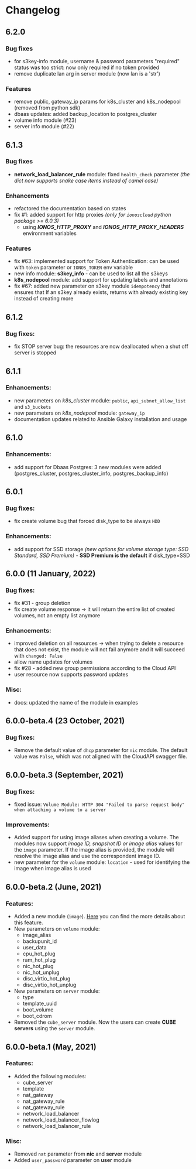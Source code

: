 # Changelog

## 6.2.0

### Bug fixes
* for s3key-info module, username & password parameters "required" status was too strict: now only required if no token provided
* remove duplicate lan arg in server module (now lan is a 'str')


### Features
* remove public, gateway_ip params for k8s_cluster and k8s_nodepool (removed from python sdk)
* dbaas updates: added backup_location to postgres_cluster
* volume info module (#23)
* server info module (#22)


## 6.1.3
### Bug fixes
* **network_load_balancer_rule** module: fixed `health_check` parameter _(the dict now supports snake case items instead of camel case)_

### Enhancements
* refactored the documentation based on states
* fix #1: added support for http proxies _(only for `ionoscloud` python package >= 6.0.3)_
  * using _**IONOS_HTTP_PROXY**_ and _**IONOS_HTTP_PROXY_HEADERS**_ environment variables

### Features
* fix #63: implemented support for Token Authentication: can be used with `token` parameter or `IONOS_TOKEN` env variable
* new info module: **s3key_info** - can be used to list all the s3keys
* **k8s_nodepool** module: add support for updating labels and annotations
* fix #67: added new parameter on s3key module `idempotency` that ensures that If an s3key already exists, returns with already existing key instead of creating more


## 6.1.2

### Bug fixes:
* fix STOP server bug: the resources are now deallocated when a shut off server is stopped


## 6.1.1

### Enhancements:
* new parameters on *k8s_cluster* module: `public`, `api_subnet_allow_list` and `s3_buckets`
* new parameters on *k8s_nodepool* module: `gateway_ip`
* documentation updates related to Ansible Galaxy installation and usage


## 6.1.0

### Enhancements:

* add support for Dbaas Postgres: 3 new modules were added (postgres_cluster, postgres_cluster_info, postgres_backup_info)


## 6.0.1

### Bug fixes:

* fix create volume bug that forced disk_type to be always `HDD` 

### Enhancements:

* add support for SSD storage _(new options for volume storage type: SSD Standard, SSD Premium)_ - **SSD Premium is the default** if disk_type=SSD


## 6.0.0 (11 January, 2022)

### Bug fixes:

* fix #31 - group deletion
* fix create volume response -> it will return the entire list of created volumes, not an empty list anymore

### Enhancements:

* improved deletion on all resources -> when trying to delete a resource that does not exist, the module will not fail anymore and it will succeed with `changed: False`
* allow name updates for volumes
* fix #28 - added new group permissions according to the Cloud API
* user resource now supports password updates

### Misc:

* docs: updated the name of the module in examples


## 6.0.0-beta.4 \(23 October, 2021\)

### Bug fixes:

* Remove the default value of `dhcp` parameter for `nic` module. The default value was `False`, which was not aligned with the CloudAPI swagger file.


## 6.0.0-beta.3 (September, 2021)

### Bug fixes:

* fixed issue: `Volume Module: HTTP 304 "Failed to parse request body" when attaching a volume to a server`

### Improvements:

* Added support for using image aliases when creating a volume. The modules now support _image ID, snapshot ID or 
  image alias_ values for the `image` parameter. If the image alias is provided, the module will resolve the image alias and
  use the correspondent image ID.
* new parameter for the `volume` module: `location` - used for identifying the image when image alias is used


## 6.0.0-beta.2 (June, 2021)

### Features:
* Added a new module (`image`).  [Here](api/compute-engine/image.md) you can find the more details about this feature.
* New parameters on `volume` module:
    * image_alias
    * backupunit_id
    * user_data
    * cpu_hot_plug
    * ram_hot_plug
    * nic_hot_plug
    * nic_hot_unplug
    * disc_virtio_hot_plug
    * disc_virtio_hot_unplug
* New parameters on `server` module:
    * type
    * template_uuid
    * boot_volume
    * boot_cdrom
* Removed the `cube_server` module. Now the users can create **CUBE servers** using the `server` module.


## 6.0.0-beta.1 \(May, 2021\)

### Features:

* Added the following modules:
    * cube_server
    * template
    * nat_gateway
    * nat_gateway_rule
    * nat_gateway_rule
    * network_load_balancer
    * network_load_balancer_flowlog
    * network_load_balancer_rule
    
### Misc:
* Removed `nat` parameter from **nic** and **server** module
* Added `user_password` parameter on **user** module
